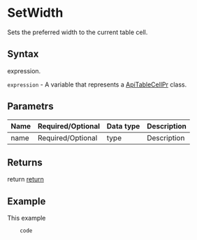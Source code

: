 # SetWidth

Sets the preferred width to the current table cell.

## Syntax

expression.

`expression` - A variable that represents a [ApiTableCellPr](../ApiTableCellPr.md) class.

## Parametrs

| **Name** | **Required/Optional** | **Data type** | **Description** |
| ------------- | ------------- | ------------- | ------------- |
| name | Required/Optional | type | Description |

## Returns

return
[return](todo_link)

## Example

This example

```javascript
	code
```